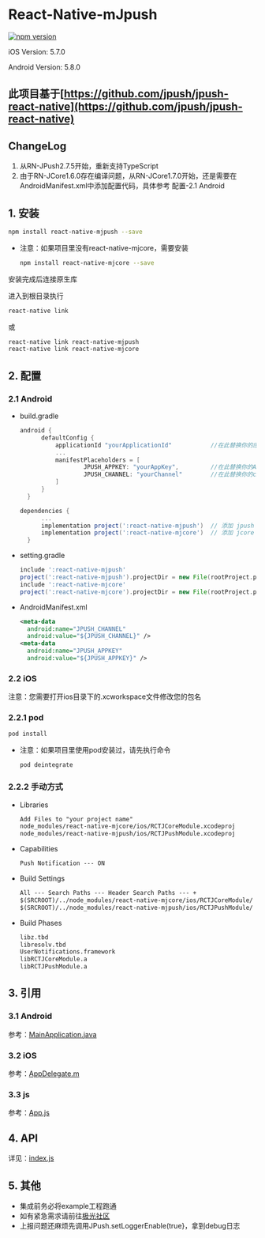 # React-Native-mJpush

[![npm version](https://badge.fury.io/js/react-native-mjpush.svg)](https://badge.fury.io/js/react-native-mjpush)

iOS Version: 5.7.0

Android Version: 5.8.0

## 此项目基于[https://github.com/jpush/jpush-react-native](https://github.com/jpush/jpush-react-native)

## ChangeLog

1. 从RN-JPush2.7.5开始，重新支持TypeScript
2. 由于RN-JCore1.6.0存在编译问题，从RN-JCore1.7.0开始，还是需要在AndroidManifest.xml中添加配置代码，具体参考 配置-2.1 Android

## 1. 安装

```sh
npm install react-native-mjpush --save
```

* 注意：如果项目里没有react-native-mjcore，需要安装

  ```sh
  npm install react-native-mjcore --save
  ```

安装完成后连接原生库

进入到根目录执行

```sh
react-native link
```

或

```sh
react-native link react-native-mjpush
react-native link react-native-mjcore
```

## 2. 配置

### 2.1 Android

* build.gradle

  ```gradle
  android {
        defaultConfig {
            applicationId "yourApplicationId"           //在此替换你的应用包名
            ...
            manifestPlaceholders = [
                    JPUSH_APPKEY: "yourAppKey",         //在此替换你的APPKey
                    JPUSH_CHANNEL: "yourChannel"        //在此替换你的channel
            ]
        }
    }
  ```

  ```gradle
  dependencies {
        ...
        implementation project(':react-native-mjpush')  // 添加 jpush 依赖
        implementation project(':react-native-mjcore')  // 添加 jcore 依赖
    }
  ```

* setting.gradle

  ```gradle
  include ':react-native-mjpush'
  project(':react-native-mjpush').projectDir = new File(rootProject.projectDir, '../node_modules/react-native-mjpush/android')
  include ':react-native-mjcore'
  project(':react-native-mjcore').projectDir = new File(rootProject.projectDir, '../node_modules/react-native-mjcore/android')
  ```

* AndroidManifest.xml

  ```xml
  <meta-data
    android:name="JPUSH_CHANNEL"
    android:value="${JPUSH_CHANNEL}" />
  <meta-data
    android:name="JPUSH_APPKEY"
    android:value="${JPUSH_APPKEY}" />    
  ```

### 2.2 iOS

注意：您需要打开ios目录下的.xcworkspace文件修改您的包名

### 2.2.1 pod

```sh
pod install
```

* 注意：如果项目里使用pod安装过，请先执行命令

  ```sh
  pod deintegrate
  ```

### 2.2.2 手动方式

* Libraries

  ```txt
  Add Files to "your project name"
  node_modules/react-native-mjcore/ios/RCTJCoreModule.xcodeproj
  node_modules/react-native-mjpush/ios/RCTJPushModule.xcodeproj
  ```

* Capabilities

  ```txt
  Push Notification --- ON
  ```

* Build Settings

  ```txt
  All --- Search Paths --- Header Search Paths --- +
  $(SRCROOT)/../node_modules/react-native-mjcore/ios/RCTJCoreModule/
  $(SRCROOT)/../node_modules/react-native-mjpush/ios/RCTJPushModule/
  ```

* Build Phases

  ```txt
  libz.tbd
  libresolv.tbd
  UserNotifications.framework
  libRCTJCoreModule.a
  libRCTJPushModule.a
  ```

## 3. 引用

### 3.1 Android

参考：[MainApplication.java](https://github.com/bashen1/react-native-mjpush/tree/master/example/android/app/src/main/java/com/example/MainApplication.java)

### 3.2 iOS

参考：[AppDelegate.m](https://github.com/bashen1/react-native-mjpush/tree/master/example/ios/example/AppDelegate.m) 

### 3.3 js

参考：[App.js](https://github.com/bashen1/react-native-mjpush/blob/dev/example/App.js) 

## 4. API

详见：[index.js](https://github.com/bashen1/react-native-mjpush/blob/master/index.js)

## 5.  其他

* 集成前务必将example工程跑通
* 如有紧急需求请前往[极光社区](https://community.jiguang.cn/c/question)
* 上报问题还麻烦先调用JPush.setLoggerEnable(true}，拿到debug日志
